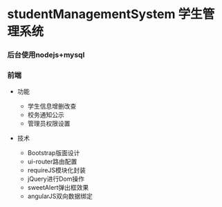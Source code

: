 # studentManagementSystem 学生管理系统

### 后台使用nodejs+mysql

### 前端

 + 功能
    * 学生信息增删改查
    * 校务通知公示
    * 管理员权限设置

 + 技术
    * Bootstrap版面设计
    * ui-router路由配置
    * requireJS模块化封装
    * jQuery进行Dom操作
    * sweetAlert弹出框效果
    * angularJS双向数据绑定


